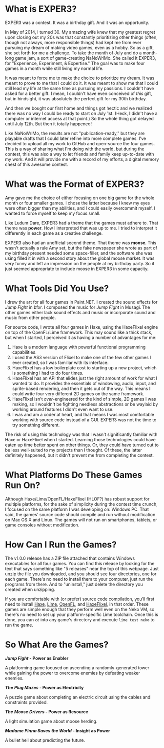 # What is EXPER3?

EXPER3 was a contest. It was a birthday gift. And it was an opportunity.

In May of 2014, I turned 30. My amazing wife knew that my greatest regret upon closing out my 20s was that constantly prioritizing other things (often, though not always, more responsible things) had kept me from ever pursuing my dream of making video games, even as a hobby. So as a gift, she set forth for me a challenge. To take the month of July and do a month-long game jam, a sort of game-creating NaNoWriMo. She called it EXPER3, for "Experience, Experiment, & Expertise." The goal was to make four games in a month while still living my normal life.

It was meant to force me to make the choice to prioritize my dream. It was meant to prove to me that I could do it. It was meant to show me that I could still lead my life at the same time as pursuing my passions. I couldn't have asked for a better gift. I mean, I couldn't have even conceived of _this_ gift, but in hindsight, it was absolutely the perfect gift for my 30th birthday.

And then we bought our first home and things got hectic and we realized there was no way I could be ready to start on July 1st. (Heck, I didn't have a computer or internet access at that point.) So the whole thing got delayed until July 12th. But then it totally happened!

Like NaNoWriMo, the results are not "publication-ready," but they are playable drafts that I could later refine into more complete games. I've decided to upload all my work to GitHub and open-source the four games. This is a way of sharing what I'm doing with the world, but during the contest, this was also a way to let friends and family keep up-to-date with my work. And it will provide me with a record of my efforts, a digital memory chest of this awesome contest.

# What was the Format of EXPER3?

Amy gave me the choice of either focusing on one big game for the whole month or four smaller games. I chose the latter because I knew my eyes were often bigger than my abilities, and I could easily overcommit myself. I wanted to force myself to keep my focus small.

Like Ludum Dare, EXPER3 had a theme that the games must adhere to. That theme was **power**. How I interpreted that was up to me. I tried to interpret it differently in each game as a creative challenge.

EXPER3 also had an unofficial second theme. That theme was **moose**. This wasn't actually a rule Amy set, but the fake newspaper she wrote as part of my birthday present needed some space-filler, and the software she was using filled it in with a second story about the global moose market. It was very funny and left an impression on the people at my birthday party. So it just seemed appropriate to include moose in EXPER3 in some capacity.

# What Tools Did You Use?

I drew the art for all four games in Paint.NET. I created the sound effects for _Jump Fight_ in bfxr. I composed the music for _Jump Fight_ in Musagi. The other games either lack sound effects and music or incorporate sound and music from other people.

For source code, I wrote all four games in Haxe, using the HaxeFlixel engine on top of the OpenFL/Lime framework. This may sound like a thick stack, but when I started, I perceived it as having a number of advantages for me:

1. Haxe is a modern language with powerful functional programming capabilities.
1. I used the AS3 version of Flixel to make one of the few other games I ever created, so I was familiar with its interface.
1. HaxeFlixel has a low boilerplate cost to starting up a new project, which is something I had to do four times.
1. HaxeFlixel has an API that elides just the right amount of work for what I wanted to do. It provides the essentials of windowing, audio, input, and sprite-based rendering, and then it gets out of the way. This means I could write four very different 2D games on the same framework.
1. HaxeFlixel isn't _over_-engineered for the kind of simple, 2D games I was making, so I wouldn't be fighting needless abstractions or be waylaid by working around features I didn't even want to use.
1. I was and am a coder at heart, and that means I was most comfortable working with source code instead of a GUI. EXPER3 was not the time to try something different.

The risk of using this technology was that I wasn't significantly familiar with Haxe or HaxeFlixel when I started. Learning those technologies could have eaten up time better spent on other things. Or, they could have turned out to be less well-suited to my projects than I thought. Of these, the latter definitely happened, but it didn't prevent me from completing the contest.

# What Platforms Do These Games Run On?

Although Haxe/Lime/OpenFL/HaxeFlixel (HLOF?) has robust support for multiple platforms, for the sake of simplicity during the contest time crunch, I focused on the same platform I was developing on: Windows PC. That said, the games' source code should compile and run without modification on Mac OS X and Linux. The games will not run on smartphones, tablets, or game consoles without modification.

# How Can I Run the Games?

The v1.0.0 release has a ZIP file attached that contains Windows executables for all four games. You can find this release by looking for the text that says something like "5 releases" near the top of this webpage. Just unzip the file you downloaded, and you should see four directories, one for each game. There's no need to install them to your computer, just run the programs from there. And to "uninstall," just delete the directory you created when unzipping.

If you are comfortable with (or prefer) source code compilation, you'll first need to install [Haxe](http://www.openfl.org/documentation/setup/install-haxe/), [Lime](http://www.openfl.org/documentation/setup/install-lime/), [OpenFL](http://www.openfl.org/documentation/setup/install-openfl/), and [HaxeFlixel](http://haxeflixel.com/documentation/install-haxeflixel/), in that order. These games are simple enough that they perform well even on the Neko VM, so there's no need to set up your platform-specific Lime toolchain. Once this is done, you can `cd` into any game's directory and execute `lime test neko` to run the game.

# So What Are the Games?

**_Jump Fight_ - Power as Enabler**

A platforming game focused on ascending a randomly-generated tower while gaining the power to overcome enemies by defeating weaker enemies.

**_The Plug Mazes_ - Power as Electricity**

A puzzle game about completing an electric circuit using the cables and constraints provided.

**_The Moose Drivers_ - Power as Resource**

A light simulation game about moose herding.

**_Madame Pinna Saves the World_ - Insight as Power**

A bullet hell about predicting the future.
